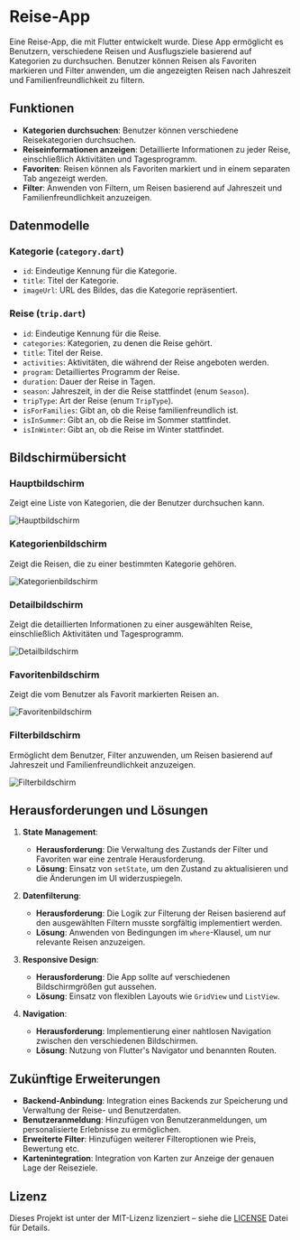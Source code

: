 # Reise-App

Eine Reise-App, die mit Flutter entwickelt wurde. Diese App ermöglicht es Benutzern, verschiedene Reisen und Ausflugsziele basierend auf Kategorien zu durchsuchen. Benutzer können Reisen als Favoriten markieren und Filter anwenden, um die angezeigten Reisen nach Jahreszeit und Familienfreundlichkeit zu filtern.

## Funktionen

- **Kategorien durchsuchen**: Benutzer können verschiedene Reisekategorien durchsuchen.
- **Reiseinformationen anzeigen**: Detaillierte Informationen zu jeder Reise, einschließlich Aktivitäten und Tagesprogramm.
- **Favoriten**: Reisen können als Favoriten markiert und in einem separaten Tab angezeigt werden.
- **Filter**: Anwenden von Filtern, um Reisen basierend auf Jahreszeit und Familienfreundlichkeit anzuzeigen.



## Datenmodelle

### Kategorie (`category.dart`)
- `id`: Eindeutige Kennung für die Kategorie.
- `title`: Titel der Kategorie.
- `imageUrl`: URL des Bildes, das die Kategorie repräsentiert.

### Reise (`trip.dart`)
- `id`: Eindeutige Kennung für die Reise.
- `categories`: Kategorien, zu denen die Reise gehört.
- `title`: Titel der Reise.
- `activities`: Aktivitäten, die während der Reise angeboten werden.
- `program`: Detailliertes Programm der Reise.
- `duration`: Dauer der Reise in Tagen.
- `season`: Jahreszeit, in der die Reise stattfindet (enum `Season`).
- `tripType`: Art der Reise (enum `TripType`).
- `isForFamilies`: Gibt an, ob die Reise familienfreundlich ist.
- `isInSummer`: Gibt an, ob die Reise im Sommer stattfindet.
- `isInWinter`: Gibt an, ob die Reise im Winter stattfindet.

## Bildschirmübersicht

### Hauptbildschirm
Zeigt eine Liste von Kategorien, die der Benutzer durchsuchen kann.

![Hauptbildschirm](screenshots/main_screen.png)

### Kategorienbildschirm
Zeigt die Reisen, die zu einer bestimmten Kategorie gehören.

![Kategorienbildschirm](screenshots/categories_screen.png)

### Detailbildschirm
Zeigt die detaillierten Informationen zu einer ausgewählten Reise, einschließlich Aktivitäten und Tagesprogramm.

![Detailbildschirm](screenshots/detail_screen.png)

### Favoritenbildschirm
Zeigt die vom Benutzer als Favorit markierten Reisen an.

![Favoritenbildschirm](screenshots/favorites_screen.png)

### Filterbildschirm
Ermöglicht dem Benutzer, Filter anzuwenden, um Reisen basierend auf Jahreszeit und Familienfreundlichkeit anzuzeigen.

![Filterbildschirm](screenshots/filters_screen.png)

## Herausforderungen und Lösungen

1. **State Management**:
   - **Herausforderung**: Die Verwaltung des Zustands der Filter und Favoriten war eine zentrale Herausforderung.
   - **Lösung**: Einsatz von `setState`, um den Zustand zu aktualisieren und die Änderungen im UI widerzuspiegeln.

2. **Datenfilterung**:
   - **Herausforderung**: Die Logik zur Filterung der Reisen basierend auf den ausgewählten Filtern musste sorgfältig implementiert werden.
   - **Lösung**: Anwenden von Bedingungen im `where`-Klausel, um nur relevante Reisen anzuzeigen.

3. **Responsive Design**:
   - **Herausforderung**: Die App sollte auf verschiedenen Bildschirmgrößen gut aussehen.
   - **Lösung**: Einsatz von flexiblen Layouts wie `GridView` und `ListView`.

4. **Navigation**:
   - **Herausforderung**: Implementierung einer nahtlosen Navigation zwischen den verschiedenen Bildschirmen.
   - **Lösung**: Nutzung von Flutter's Navigator und benannten Routen.

## Zukünftige Erweiterungen

- **Backend-Anbindung**: Integration eines Backends zur Speicherung und Verwaltung der Reise- und Benutzerdaten.
- **Benutzeranmeldung**: Hinzufügen von Benutzeranmeldungen, um personalisierte Erlebnisse zu ermöglichen.
- **Erweiterte Filter**: Hinzufügen weiterer Filteroptionen wie Preis, Bewertung etc.
- **Kartenintegration**: Integration von Karten zur Anzeige der genauen Lage der Reiseziele.

## Lizenz

Dieses Projekt ist unter der MIT-Lizenz lizenziert – siehe die [LICENSE](LICENSE) Datei für Details.



